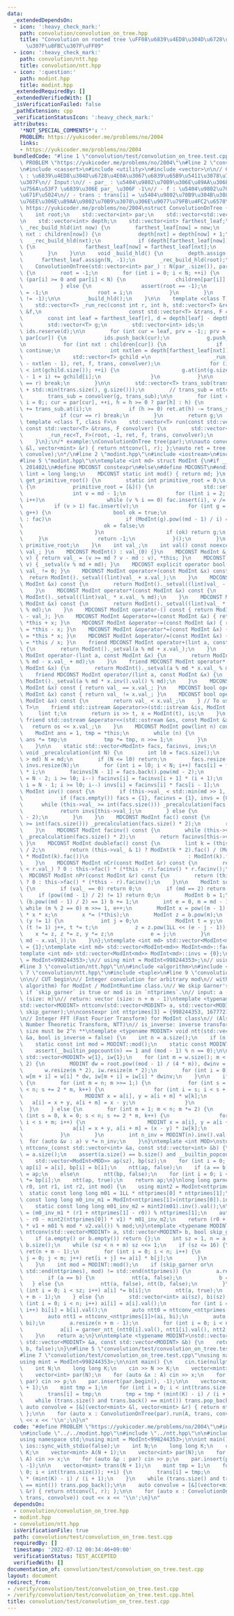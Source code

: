 ```yaml
---
data:
  _extendedDependsOn:
  - icon: ':heavy_check_mark:'
    path: convolution/convolution_on_tree.hpp
    title: "Convolution on rooted tree \uFF08\u6839\u4ED8\u304D\u6728\u4E0A\u306E\u7573\
      \u307F\u8FBC\u307F\uFF09"
  - icon: ':heavy_check_mark:'
    path: convolution/ntt.hpp
    title: convolution/ntt.hpp
  - icon: ':question:'
    path: modint.hpp
    title: modint.hpp
  _extendedRequiredBy: []
  _extendedVerifiedWith: []
  _isVerificationFailed: false
  _pathExtension: cpp
  _verificationStatusIcon: ':heavy_check_mark:'
  attributes:
    '*NOT_SPECIAL_COMMENTS*': ''
    PROBLEM: https://yukicoder.me/problems/no/2004
    links:
    - https://yukicoder.me/problems/no/2004
  bundledCode: "#line 1 \"convolution/test/convolution_on_tree.test.cpp\"\n#define\
    \ PROBLEM \"https://yukicoder.me/problems/no/2004\"\n#line 2 \"convolution/convolution_on_tree.hpp\"\
    \n#include <cassert>\n#include <utility>\n#include <vector>\n\n// ConvolutionOnTree\
    \ : \u6839\u4ED8\u304D\u6728\u4E0A\u3067\u6839\u65B9\u5411\u3078\u7573\u307F\u8FBC\
    \u307F\n// Input:\n// - par_ : \u5404\u9802\u70B9\u306E\u89AA\u306E\u9802\u70B9\
    \u756A\u53F7 \u6839\u306E par_ \u306F -1\n// - f : \u5404\u9802\u70B9\u306E\u521D\
    \u671F\u5024\n// - trans : trans[i] = \u5404\u9802\u70B9\u304B\u3089 i \u4E16\u4EE3\
    \u76EE\u306E\u89AA\u9802\u70B9\u3078\u306E\u9077\u79FB\u4FC2\u6570\n// Verified:\
    \ https://yukicoder.me/problems/no/2004\nstruct ConvolutionOnTree {\n    int N;\n\
    \    int root;\n    std::vector<int> par;\n    std::vector<std::vector<int>> children;\n\
    \n    std::vector<int> depth;\n    std::vector<int> farthest_leaf;\n\n    void\
    \ _rec_build_hld(int now) {\n        farthest_leaf[now] = now;\n        for (int\
    \ nxt : children[now]) {\n            depth[nxt] = depth[now] + 1;\n         \
    \   _rec_build_hld(nxt);\n            if (depth[farthest_leaf[now]] < depth[farthest_leaf[nxt]])\
    \ {\n                farthest_leaf[now] = farthest_leaf[nxt];\n            }\n\
    \        }\n    }\n\n    void _build_hld() {\n        depth.assign(N, 0);\n  \
    \      farthest_leaf.assign(N, -1);\n        _rec_build_hld(root);\n    }\n\n\
    \    ConvolutionOnTree(std::vector<int> par_) : N(par_.size()), par(par_), children(par.size())\
    \ {\n        root = -1;\n        for (int i = 0; i < N; ++i) {\n            if\
    \ (par[i] >= 0 and par[i] < N) {\n                children[par[i]].push_back(i);\n\
    \            } else {\n                assert(root == -1);\n                par[i]\
    \ = -1;\n                root = i;\n            }\n        }\n        assert(root\
    \ != -1);\n\n        _build_hld();\n    }\n\n    template <class T, class F>\n\
    \    std::vector<T> _run_rec(const int r, int h, std::vector<T> &ret, const std::vector<T>\
    \ &f,\n                            const std::vector<T> &trans, F convolver) {\n\
    \        const int leaf = farthest_leaf[r], d = depth[leaf] - depth[r] + 1;\n\
    \        std::vector<T> g;\n        std::vector<int> ids;\n        g.reserve(d),\
    \ ids.reserve(d);\n\n        for (int cur = leaf, prv = -1;; prv = cur, cur =\
    \ par[cur]) {\n            ids.push_back(cur);\n            g.push_back(f[cur]);\n\
    \n            for (int nxt : children[cur]) {\n                if (nxt == prv)\
    \ continue;\n                int nxtlen = depth[farthest_leaf[nxt]] - depth[cur];\n\
    \                std::vector<T> gchild =\n                    _run_rec(nxt, ids.at(int(ids.size())\
    \ - nxtlen - 1), ret, f, trans, convolver);\n                for (int i = 0; i\
    \ < int(gchild.size()); ++i) {\n                    g.at(int(g.size()) - int(gchild.size())\
    \ - 1 + i) += gchild[i];\n                }\n            }\n\n            if (cur\
    \ == r) break;\n        }\n\n        std::vector<T> trans_sub(trans.begin(), trans.begin()\
    \ + std::min(trans.size(), g.size()));\n        // trans_sub = nttconv(g, trans_sub);\n\
    \        trans_sub = convolver(g, trans_sub);\n\n        for (int cur = leaf,\
    \ i = 0;; cur = par[cur], ++i, h = h >= 0 ? par[h] : h) {\n            ret.at(cur)\
    \ += trans_sub.at(i);\n            if (h >= 0) ret.at(h) -= trans_sub.at(i);\n\
    \            if (cur == r) break;\n        }\n        return g;\n    }\n\n   \
    \ template <class T, class F>\n    std::vector<T> run(const std::vector<T> &f,\
    \ const std::vector<T> &trans, F convolver) {\n        std::vector<T> ret(N, T());\n\
    \        _run_rec<T, F>(root, -1, ret, f, trans, convolver);\n        return ret;\n\
    \    }\n};\n/* example:\nConvolutionOnTree tree(par);\n\nauto convolve = [&](vector<mint>\
    \ &l, vector<mint> &r) { return nttconv(l, r); };\nauto ret = tree.run(A, trans,\
    \ convolve);\n*/\n#line 2 \"modint.hpp\"\n#include <iostream>\n#include <set>\n\
    #line 5 \"modint.hpp\"\n\ntemplate <int md> struct ModInt {\n#if __cplusplus >=\
    \ 201402L\n#define MDCONST constexpr\n#else\n#define MDCONST\n#endif\n    using\
    \ lint = long long;\n    MDCONST static int mod() { return md; }\n    static int\
    \ get_primitive_root() {\n        static int primitive_root = 0;\n        if (!primitive_root)\
    \ {\n            primitive_root = [&]() {\n                std::set<int> fac;\n\
    \                int v = md - 1;\n                for (lint i = 2; i * i <= v;\
    \ i++)\n                    while (v % i == 0) fac.insert(i), v /= i;\n      \
    \          if (v > 1) fac.insert(v);\n                for (int g = 1; g < md;\
    \ g++) {\n                    bool ok = true;\n                    for (auto i\
    \ : fac)\n                        if (ModInt(g).pow((md - 1) / i) == 1) {\n  \
    \                          ok = false;\n                            break;\n \
    \                       }\n                    if (ok) return g;\n           \
    \     }\n                return -1;\n            }();\n        }\n        return\
    \ primitive_root;\n    }\n    int val_;\n    int val() const noexcept { return\
    \ val_; }\n    MDCONST ModInt() : val_(0) {}\n    MDCONST ModInt &_setval(lint\
    \ v) { return val_ = (v >= md ? v - md : v), *this; }\n    MDCONST ModInt(lint\
    \ v) { _setval(v % md + md); }\n    MDCONST explicit operator bool() const { return\
    \ val_ != 0; }\n    MDCONST ModInt operator+(const ModInt &x) const {\n      \
    \  return ModInt()._setval((lint)val_ + x.val_);\n    }\n    MDCONST ModInt operator-(const\
    \ ModInt &x) const {\n        return ModInt()._setval((lint)val_ - x.val_ + md);\n\
    \    }\n    MDCONST ModInt operator*(const ModInt &x) const {\n        return\
    \ ModInt()._setval((lint)val_ * x.val_ % md);\n    }\n    MDCONST ModInt operator/(const\
    \ ModInt &x) const {\n        return ModInt()._setval((lint)val_ * x.inv().val()\
    \ % md);\n    }\n    MDCONST ModInt operator-() const { return ModInt()._setval(md\
    \ - val_); }\n    MDCONST ModInt &operator+=(const ModInt &x) { return *this =\
    \ *this + x; }\n    MDCONST ModInt &operator-=(const ModInt &x) { return *this\
    \ = *this - x; }\n    MDCONST ModInt &operator*=(const ModInt &x) { return *this\
    \ = *this * x; }\n    MDCONST ModInt &operator/=(const ModInt &x) { return *this\
    \ = *this / x; }\n    friend MDCONST ModInt operator+(lint a, const ModInt &x)\
    \ {\n        return ModInt()._setval(a % md + x.val_);\n    }\n    friend MDCONST\
    \ ModInt operator-(lint a, const ModInt &x) {\n        return ModInt()._setval(a\
    \ % md - x.val_ + md);\n    }\n    friend MDCONST ModInt operator*(lint a, const\
    \ ModInt &x) {\n        return ModInt()._setval(a % md * x.val_ % md);\n    }\n\
    \    friend MDCONST ModInt operator/(lint a, const ModInt &x) {\n        return\
    \ ModInt()._setval(a % md * x.inv().val() % md);\n    }\n    MDCONST bool operator==(const\
    \ ModInt &x) const { return val_ == x.val_; }\n    MDCONST bool operator!=(const\
    \ ModInt &x) const { return val_ != x.val_; }\n    MDCONST bool operator<(const\
    \ ModInt &x) const {\n        return val_ < x.val_;\n    } // To use std::map<ModInt,\
    \ T>\n    friend std::istream &operator>>(std::istream &is, ModInt &x) {\n   \
    \     lint t;\n        return is >> t, x = ModInt(t), is;\n    }\n    MDCONST\
    \ friend std::ostream &operator<<(std::ostream &os, const ModInt &x) {\n     \
    \   return os << x.val_;\n    }\n    MDCONST ModInt pow(lint n) const {\n    \
    \    ModInt ans = 1, tmp = *this;\n        while (n) {\n            if (n & 1)\
    \ ans *= tmp;\n            tmp *= tmp, n >>= 1;\n        }\n        return ans;\n\
    \    }\n\n    static std::vector<ModInt> facs, facinvs, invs;\n    MDCONST static\
    \ void _precalculation(int N) {\n        int l0 = facs.size();\n        if (N\
    \ > md) N = md;\n        if (N <= l0) return;\n        facs.resize(N), facinvs.resize(N),\
    \ invs.resize(N);\n        for (int i = l0; i < N; i++) facs[i] = facs[i - 1]\
    \ * i;\n        facinvs[N - 1] = facs.back().pow(md - 2);\n        for (int i\
    \ = N - 2; i >= l0; i--) facinvs[i] = facinvs[i + 1] * (i + 1);\n        for (int\
    \ i = N - 1; i >= l0; i--) invs[i] = facinvs[i] * facs[i - 1];\n    }\n    MDCONST\
    \ ModInt inv() const {\n        if (this->val_ < std::min(md >> 1, 1 << 21)) {\n\
    \            if (facs.empty()) facs = {1}, facinvs = {1}, invs = {0};\n      \
    \      while (this->val_ >= int(facs.size())) _precalculation(facs.size() * 2);\n\
    \            return invs[this->val_];\n        } else {\n            return this->pow(md\
    \ - 2);\n        }\n    }\n    MDCONST ModInt fac() const {\n        while (this->val_\
    \ >= int(facs.size())) _precalculation(facs.size() * 2);\n        return facs[this->val_];\n\
    \    }\n    MDCONST ModInt facinv() const {\n        while (this->val_ >= int(facs.size()))\
    \ _precalculation(facs.size() * 2);\n        return facinvs[this->val_];\n   \
    \ }\n    MDCONST ModInt doublefac() const {\n        lint k = (this->val_ + 1)\
    \ / 2;\n        return (this->val_ & 1) ? ModInt(k * 2).fac() / (ModInt(2).pow(k)\
    \ * ModInt(k).fac())\n                                : ModInt(k).fac() * ModInt(2).pow(k);\n\
    \    }\n    MDCONST ModInt nCr(const ModInt &r) const {\n        return (this->val_\
    \ < r.val_) ? 0 : this->fac() * (*this - r).facinv() * r.facinv();\n    }\n  \
    \  MDCONST ModInt nPr(const ModInt &r) const {\n        return (this->val_ < r.val_)\
    \ ? 0 : this->fac() * (*this - r).facinv();\n    }\n\n    ModInt sqrt() const\
    \ {\n        if (val_ == 0) return 0;\n        if (md == 2) return val_;\n   \
    \     if (pow((md - 1) / 2) != 1) return 0;\n        ModInt b = 1;\n        while\
    \ (b.pow((md - 1) / 2) == 1) b += 1;\n        int e = 0, m = md - 1;\n       \
    \ while (m % 2 == 0) m >>= 1, e++;\n        ModInt x = pow((m - 1) / 2), y = (*this)\
    \ * x * x;\n        x *= (*this);\n        ModInt z = b.pow(m);\n        while\
    \ (y != 1) {\n            int j = 0;\n            ModInt t = y;\n            while\
    \ (t != 1) j++, t *= t;\n            z = z.pow(1LL << (e - j - 1));\n        \
    \    x *= z, z *= z, y *= z;\n            e = j;\n        }\n        return ModInt(std::min(x.val_,\
    \ md - x.val_));\n    }\n};\ntemplate <int md> std::vector<ModInt<md>> ModInt<md>::facs\
    \ = {1};\ntemplate <int md> std::vector<ModInt<md>> ModInt<md>::facinvs = {1};\n\
    template <int md> std::vector<ModInt<md>> ModInt<md>::invs = {0};\n\nusing ModInt998244353\
    \ = ModInt<998244353>;\n// using mint = ModInt<998244353>;\n// using mint = ModInt<1000000007>;\n\
    #line 3 \"convolution/ntt.hpp\"\n\n#include <algorithm>\n#include <array>\n#line\
    \ 7 \"convolution/ntt.hpp\"\n#include <tuple>\n#line 9 \"convolution/ntt.hpp\"\
    \n\n// CUT begin\n// Integer convolution for arbitrary mod\n// with NTT (and Garner's\
    \ algorithm) for ModInt / ModIntRuntime class.\n// We skip Garner's algorithm\
    \ if `skip_garner` is true or mod is in `nttprimes`.\n// input: a (size: n), b\
    \ (size: m)\n// return: vector (size: n + m - 1)\ntemplate <typename MODINT>\n\
    std::vector<MODINT> nttconv(std::vector<MODINT> a, std::vector<MODINT> b, bool\
    \ skip_garner);\n\nconstexpr int nttprimes[3] = {998244353, 167772161, 469762049};\n\
    \n// Integer FFT (Fast Fourier Transform) for ModInt class\n// (Also known as\
    \ Number Theoretic Transform, NTT)\n// is_inverse: inverse transform\n// ** Input\
    \ size must be 2^n **\ntemplate <typename MODINT> void ntt(std::vector<MODINT>\
    \ &a, bool is_inverse = false) {\n    int n = a.size();\n    if (n == 1) return;\n\
    \    static const int mod = MODINT::mod();\n    static const MODINT root = MODINT::get_primitive_root();\n\
    \    assert(__builtin_popcount(n) == 1 and (mod - 1) % n == 0);\n\n    static\
    \ std::vector<MODINT> w{1}, iw{1};\n    for (int m = w.size(); m < n / 2; m *=\
    \ 2) {\n        MODINT dw = root.pow((mod - 1) / (4 * m)), dwinv = 1 / dw;\n \
    \       w.resize(m * 2), iw.resize(m * 2);\n        for (int i = 0; i < m; i++)\
    \ w[m + i] = w[i] * dw, iw[m + i] = iw[i] * dwinv;\n    }\n\n    if (!is_inverse)\
    \ {\n        for (int m = n; m >>= 1;) {\n            for (int s = 0, k = 0; s\
    \ < n; s += 2 * m, k++) {\n                for (int i = s; i < s + m; i++) {\n\
    \                    MODINT x = a[i], y = a[i + m] * w[k];\n                 \
    \   a[i] = x + y, a[i + m] = x - y;\n                }\n            }\n      \
    \  }\n    } else {\n        for (int m = 1; m < n; m *= 2) {\n            for\
    \ (int s = 0, k = 0; s < n; s += 2 * m, k++) {\n                for (int i = s;\
    \ i < s + m; i++) {\n                    MODINT x = a[i], y = a[i + m];\n    \
    \                a[i] = x + y, a[i + m] = (x - y) * iw[k];\n                }\n\
    \            }\n        }\n        int n_inv = MODINT(n).inv().val();\n      \
    \  for (auto &v : a) v *= n_inv;\n    }\n}\ntemplate <int MOD>\nstd::vector<ModInt<MOD>>\
    \ nttconv_(const std::vector<int> &a, const std::vector<int> &b) {\n    int sz\
    \ = a.size();\n    assert(a.size() == b.size() and __builtin_popcount(sz) == 1);\n\
    \    std::vector<ModInt<MOD>> ap(sz), bp(sz);\n    for (int i = 0; i < sz; i++)\
    \ ap[i] = a[i], bp[i] = b[i];\n    ntt(ap, false);\n    if (a == b)\n        bp\
    \ = ap;\n    else\n        ntt(bp, false);\n    for (int i = 0; i < sz; i++) ap[i]\
    \ *= bp[i];\n    ntt(ap, true);\n    return ap;\n}\nlong long garner_ntt_(int\
    \ r0, int r1, int r2, int mod) {\n    using mint2 = ModInt<nttprimes[2]>;\n  \
    \  static const long long m01 = 1LL * nttprimes[0] * nttprimes[1];\n    static\
    \ const long long m0_inv_m1 = ModInt<nttprimes[1]>(nttprimes[0]).inv().val();\n\
    \    static const long long m01_inv_m2 = mint2(m01).inv().val();\n\n    int v1\
    \ = (m0_inv_m1 * (r1 + nttprimes[1] - r0)) % nttprimes[1];\n    auto v2 = (mint2(r2)\
    \ - r0 - mint2(nttprimes[0]) * v1) * m01_inv_m2;\n    return (r0 + 1LL * nttprimes[0]\
    \ * v1 + m01 % mod * v2.val()) % mod;\n}\ntemplate <typename MODINT>\nstd::vector<MODINT>\
    \ nttconv(std::vector<MODINT> a, std::vector<MODINT> b, bool skip_garner) {\n\
    \    if (a.empty() or b.empty()) return {};\n    int sz = 1, n = a.size(), m =\
    \ b.size();\n    while (sz < n + m) sz <<= 1;\n    if (sz <= 16) {\n        std::vector<MODINT>\
    \ ret(n + m - 1);\n        for (int i = 0; i < n; i++) {\n            for (int\
    \ j = 0; j < m; j++) ret[i + j] += a[i] * b[j];\n        }\n        return ret;\n\
    \    }\n    int mod = MODINT::mod();\n    if (skip_garner or\n        std::find(std::begin(nttprimes),\
    \ std::end(nttprimes), mod) != std::end(nttprimes)) {\n        a.resize(sz), b.resize(sz);\n\
    \        if (a == b) {\n            ntt(a, false);\n            b = a;\n     \
    \   } else {\n            ntt(a, false), ntt(b, false);\n        }\n        for\
    \ (int i = 0; i < sz; i++) a[i] *= b[i];\n        ntt(a, true);\n        a.resize(n\
    \ + m - 1);\n    } else {\n        std::vector<int> ai(sz), bi(sz);\n        for\
    \ (int i = 0; i < n; i++) ai[i] = a[i].val();\n        for (int i = 0; i < m;\
    \ i++) bi[i] = b[i].val();\n        auto ntt0 = nttconv_<nttprimes[0]>(ai, bi);\n\
    \        auto ntt1 = nttconv_<nttprimes[1]>(ai, bi);\n        auto ntt2 = nttconv_<nttprimes[2]>(ai,\
    \ bi);\n        a.resize(n + m - 1);\n        for (int i = 0; i < n + m - 1; i++)\n\
    \            a[i] = garner_ntt_(ntt0[i].val(), ntt1[i].val(), ntt2[i].val(), mod);\n\
    \    }\n    return a;\n}\n\ntemplate <typename MODINT>\nstd::vector<MODINT> nttconv(const\
    \ std::vector<MODINT> &a, const std::vector<MODINT> &b) {\n    return nttconv<MODINT>(a,\
    \ b, false);\n}\n#line 5 \"convolution/test/convolution_on_tree.test.cpp\"\n\n\
    #line 7 \"convolution/test/convolution_on_tree.test.cpp\"\nusing namespace std;\n\
    using mint = ModInt<998244353>;\n\nint main() {\n    cin.tie(nullptr), ios::sync_with_stdio(false);\n\
    \    int N;\n    long long K;\n    cin >> N >> K;\n    vector<mint> A(N + 1);\n\
    \    vector<int> par(N);\n    for (auto &x : A) cin >> x;\n    for (auto &p :\
    \ par) cin >> p;\n    par.insert(par.begin(), -1);\n\n    vector<mint> trans(N\
    \ + 1);\n    mint tmp = 1;\n    for (int i = 0; i < int(trans.size()); ++i) {\n\
    \        trans[i] = tmp;\n        tmp = tmp * (mint(K) - i) / (i + 1);\n    }\n\
    \    while (trans.size() and trans.back() == mint()) trans.pop_back();\n\n   \
    \ auto convolve = [&](vector<mint> &l, vector<mint> &r) { return nttconv(l, r);\
    \ };\n\n    for (auto x : ConvolutionOnTree(par).run(A, trans, convolve)) cout\
    \ << x << '\\n';\n}\n"
  code: "#define PROBLEM \"https://yukicoder.me/problems/no/2004\"\n#include \"../convolution_on_tree.hpp\"\
    \n#include \"../../modint.hpp\"\n#include \"../ntt.hpp\"\n\n#include <iostream>\n\
    using namespace std;\nusing mint = ModInt<998244353>;\n\nint main() {\n    cin.tie(nullptr),\
    \ ios::sync_with_stdio(false);\n    int N;\n    long long K;\n    cin >> N >>\
    \ K;\n    vector<mint> A(N + 1);\n    vector<int> par(N);\n    for (auto &x :\
    \ A) cin >> x;\n    for (auto &p : par) cin >> p;\n    par.insert(par.begin(),\
    \ -1);\n\n    vector<mint> trans(N + 1);\n    mint tmp = 1;\n    for (int i =\
    \ 0; i < int(trans.size()); ++i) {\n        trans[i] = tmp;\n        tmp = tmp\
    \ * (mint(K) - i) / (i + 1);\n    }\n    while (trans.size() and trans.back()\
    \ == mint()) trans.pop_back();\n\n    auto convolve = [&](vector<mint> &l, vector<mint>\
    \ &r) { return nttconv(l, r); };\n\n    for (auto x : ConvolutionOnTree(par).run(A,\
    \ trans, convolve)) cout << x << '\\n';\n}\n"
  dependsOn:
  - convolution/convolution_on_tree.hpp
  - modint.hpp
  - convolution/ntt.hpp
  isVerificationFile: true
  path: convolution/test/convolution_on_tree.test.cpp
  requiredBy: []
  timestamp: '2022-07-12 00:34:46+09:00'
  verificationStatus: TEST_ACCEPTED
  verifiedWith: []
documentation_of: convolution/test/convolution_on_tree.test.cpp
layout: document
redirect_from:
- /verify/convolution/test/convolution_on_tree.test.cpp
- /verify/convolution/test/convolution_on_tree.test.cpp.html
title: convolution/test/convolution_on_tree.test.cpp
---
```

